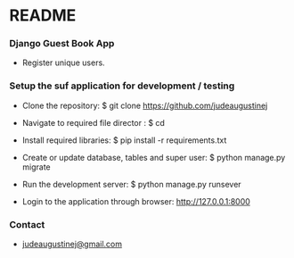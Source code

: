 # README #

### Django Guest Book App ###

* Register unique users.

### Setup the suf application for development / testing ###

* Clone the repository: $ git clone https://github.com/judeaugustinej

* Navigate to required file director : $ cd 

* Install required libraries: $ pip install -r requirements.txt 

* Create or update database, tables and super user: $ python manage.py migrate

* Run the development server: $ python manage.py runsever

* Login to the application through browser: http://127.0.0.1:8000

### Contact ###

* judeaugustinej@gmail.com